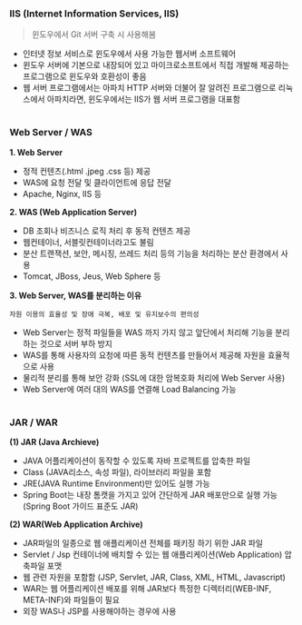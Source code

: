 ### IIS (Internet Information Services, IIS)
> 윈도우에서 Git 서버 구축 시 사용해봄
- 인터넷 정보 서비스로 윈도우에서 사용 가능한 웹서버 소프트웨어
- 윈도우 서버에 기본으로 내장되어 있고 마이크로소프트에서 직접 개발해 제공하는 프로그램으로 윈도우와 호환성이 좋음
- 웹 서버 프로그램에서는 아파치 HTTP 서버와 더불어 잘 알려진 프로그램으로 리눅스에서 아파치라면, 윈도우에서는 IIS가 웹 서버 프로그램을 대표함

#

### Web Server / WAS
__1. Web Server__
- 정적 컨텐츠(.html .jpeg .css 등) 제공
- WAS에 요청 전달 및 클라이언트에 응답 전달
- Apache, Nginx, IIS 등

__2. WAS (Web Application Server)__
- DB 조회나 비즈니스 로직 처리 후 동적 컨텐츠 제공
- 웹컨테이너, 서블릿컨테이너라고도 불림
- 분산 트랜잭션, 보안, 메시징, 쓰레드 처리 등의 기능을 처리하는 분산 환경에서 사용
- Tomcat, JBoss, Jeus, Web Sphere 등

__3. Web Server, WAS를 분리하는 이유__

`자원 이용의 효율성 및 장애 극복, 배포 및 유지보수의 편의성`
- Web Server는 정적 파일들을 WAS 까지 가지 않고 앞단에서 처리해 기능을 분리하는 것으로 서버 부하 방지
- WAS를 통해 사용자의 요청에 따른 동적 컨텐츠를 만들어서 제공해 자원을 효율적으로 사용
- 물리적 분리를 통해 보안 강화 (SSL에 대한 암복호화 처리에 Web Server 사용)
- Web Server에 여러 대의 WAS를 연결해 Load Balancing 가능

#

### JAR / WAR

__(1) JAR (Java Archieve)__
- JAVA 어플리케이션이 동작할 수 있도록 자바 프로젝트를 압축한 파일
- Class (JAVA리소스, 속성 파일), 라이브러리 파일을 포함
- JRE(JAVA Runtime Environment)만 있어도 실행 가능
- Spring Boot는 내장 톰캣을 가지고 있어 간단하게 JAR 배포만으로 실행 가능 (Spring Boot 가이드 표준도 JAR)

__(2) WAR(Web Application Archive)__
- JAR파일의 일종으로 웹 애플리케이션 전체를 패키징 하기 위한 JAR 파일
- Servlet / Jsp 컨테이너에 배치할 수 있는 웹 애플리케이션(Web Application) 압축파일 포맷
- 웹 관련 자원을 포함함 (JSP, Servlet, JAR, Class, XML, HTML, Javascript)
- WAR는 웹 어플리케이션 배포를 위해 JAR보다 특정한 디렉터리(WEB-INF, META-INF)와 파일들이 필요
- 외장 WAS나 JSP를 사용해야하는 경우에 사용

